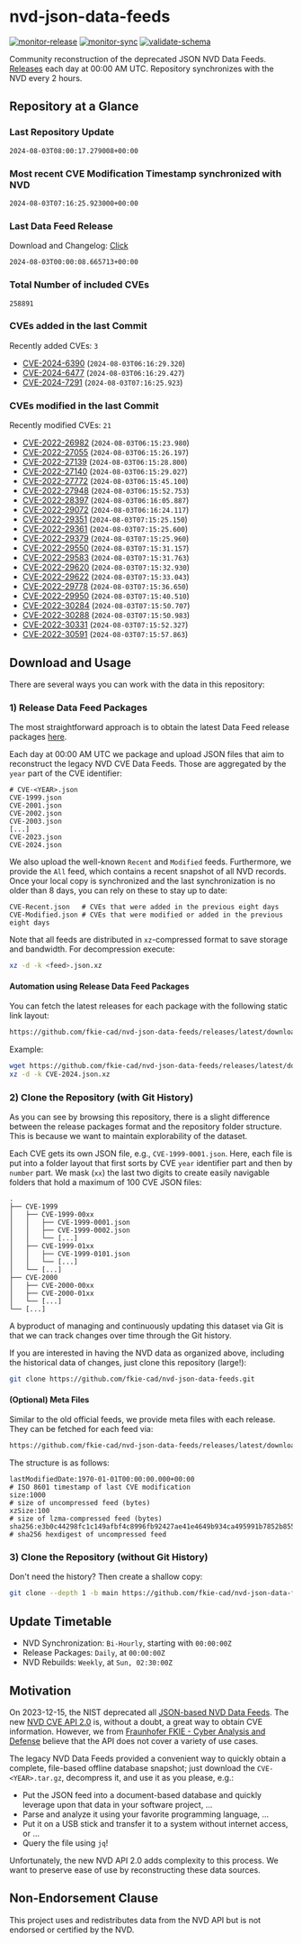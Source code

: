 # nvd-json-data-feeds

[![monitor-release](https://github.com/fkie-cad/nvd-json-data-feeds/actions/workflows/monitor_release.yml/badge.svg)](https://github.com/fkie-cad/nvd-json-data-feeds/actions/workflows/monitor_release.yml)
[![monitor-sync](https://github.com/fkie-cad/nvd-json-data-feeds/actions/workflows/monitor_sync.yml/badge.svg)](https://github.com/fkie-cad/nvd-json-data-feeds/actions/workflows/monitor_sync.yml)
[![validate-schema](https://github.com/fkie-cad/nvd-json-data-feeds/actions/workflows/validate_schema.yml/badge.svg)](https://github.com/fkie-cad/nvd-json-data-feeds/actions/workflows/validate_schema.yml)

Community reconstruction of the deprecated JSON NVD Data Feeds.
[Releases](https://github.com/fkie-cad/nvd-json-data-feeds/releases/latest) each day at 00:00 AM UTC.
Repository synchronizes with the NVD every 2 hours.

## Repository at a Glance

### Last Repository Update

```plain
2024-08-03T08:00:17.279008+00:00
```

### Most recent CVE Modification Timestamp synchronized with NVD

```plain
2024-08-03T07:16:25.923000+00:00
```

### Last Data Feed Release

Download and Changelog: [Click](https://github.com/fkie-cad/nvd-json-data-feeds/releases/latest)

```plain
2024-08-03T00:00:08.665713+00:00
```

### Total Number of included CVEs

```plain
258891
```

### CVEs added in the last Commit

Recently added CVEs: `3`

- [CVE-2024-6390](CVE-2024/CVE-2024-63xx/CVE-2024-6390.json) (`2024-08-03T06:16:29.320`)
- [CVE-2024-6477](CVE-2024/CVE-2024-64xx/CVE-2024-6477.json) (`2024-08-03T06:16:29.427`)
- [CVE-2024-7291](CVE-2024/CVE-2024-72xx/CVE-2024-7291.json) (`2024-08-03T07:16:25.923`)


### CVEs modified in the last Commit

Recently modified CVEs: `21`

- [CVE-2022-26982](CVE-2022/CVE-2022-269xx/CVE-2022-26982.json) (`2024-08-03T06:15:23.980`)
- [CVE-2022-27055](CVE-2022/CVE-2022-270xx/CVE-2022-27055.json) (`2024-08-03T06:15:26.197`)
- [CVE-2022-27139](CVE-2022/CVE-2022-271xx/CVE-2022-27139.json) (`2024-08-03T06:15:28.800`)
- [CVE-2022-27140](CVE-2022/CVE-2022-271xx/CVE-2022-27140.json) (`2024-08-03T06:15:29.027`)
- [CVE-2022-27772](CVE-2022/CVE-2022-277xx/CVE-2022-27772.json) (`2024-08-03T06:15:45.100`)
- [CVE-2022-27948](CVE-2022/CVE-2022-279xx/CVE-2022-27948.json) (`2024-08-03T06:15:52.753`)
- [CVE-2022-28397](CVE-2022/CVE-2022-283xx/CVE-2022-28397.json) (`2024-08-03T06:16:05.887`)
- [CVE-2022-29072](CVE-2022/CVE-2022-290xx/CVE-2022-29072.json) (`2024-08-03T06:16:24.117`)
- [CVE-2022-29351](CVE-2022/CVE-2022-293xx/CVE-2022-29351.json) (`2024-08-03T07:15:25.150`)
- [CVE-2022-29361](CVE-2022/CVE-2022-293xx/CVE-2022-29361.json) (`2024-08-03T07:15:25.600`)
- [CVE-2022-29379](CVE-2022/CVE-2022-293xx/CVE-2022-29379.json) (`2024-08-03T07:15:25.960`)
- [CVE-2022-29550](CVE-2022/CVE-2022-295xx/CVE-2022-29550.json) (`2024-08-03T07:15:31.157`)
- [CVE-2022-29583](CVE-2022/CVE-2022-295xx/CVE-2022-29583.json) (`2024-08-03T07:15:31.763`)
- [CVE-2022-29620](CVE-2022/CVE-2022-296xx/CVE-2022-29620.json) (`2024-08-03T07:15:32.930`)
- [CVE-2022-29622](CVE-2022/CVE-2022-296xx/CVE-2022-29622.json) (`2024-08-03T07:15:33.043`)
- [CVE-2022-29778](CVE-2022/CVE-2022-297xx/CVE-2022-29778.json) (`2024-08-03T07:15:36.650`)
- [CVE-2022-29950](CVE-2022/CVE-2022-299xx/CVE-2022-29950.json) (`2024-08-03T07:15:40.510`)
- [CVE-2022-30284](CVE-2022/CVE-2022-302xx/CVE-2022-30284.json) (`2024-08-03T07:15:50.707`)
- [CVE-2022-30288](CVE-2022/CVE-2022-302xx/CVE-2022-30288.json) (`2024-08-03T07:15:50.983`)
- [CVE-2022-30331](CVE-2022/CVE-2022-303xx/CVE-2022-30331.json) (`2024-08-03T07:15:52.327`)
- [CVE-2022-30591](CVE-2022/CVE-2022-305xx/CVE-2022-30591.json) (`2024-08-03T07:15:57.863`)


## Download and Usage

There are several ways you can work with the data in this repository:

### 1) Release Data Feed Packages

The most straightforward approach is to obtain the latest Data Feed release packages [here](https://github.com/fkie-cad/nvd-json-data-feeds/releases/latest).

Each day at 00:00 AM UTC we package and upload JSON files that aim to reconstruct the legacy NVD CVE Data Feeds.
Those are aggregated by the `year` part of the CVE identifier:

```
# CVE-<YEAR>.json
CVE-1999.json
CVE-2001.json
CVE-2002.json
CVE-2003.json
[...]
CVE-2023.json
CVE-2024.json
```

We also upload the well-known `Recent` and `Modified` feeds.
Furthermore, we provide the `All` feed, which contains a recent snapshot of all NVD records.
Once your local copy is synchronized and the last synchronization is no older than 8 days, you can rely on these to stay up to date:

```plain
CVE-Recent.json   # CVEs that were added in the previous eight days
CVE-Modified.json # CVEs that were modified or added in the previous eight days
```

Note that all feeds are distributed in `xz`-compressed format to save storage and bandwidth.
For decompression execute:

```sh
xz -d -k <feed>.json.xz
```

#### Automation using Release Data Feed Packages

You can fetch the latest releases for each package with the following static link layout:

```sh
https://github.com/fkie-cad/nvd-json-data-feeds/releases/latest/download/CVE-<YEAR>.json.xz
```

Example:

```sh
wget https://github.com/fkie-cad/nvd-json-data-feeds/releases/latest/download/CVE-2024.json.xz
xz -d -k CVE-2024.json.xz
```

### 2) Clone the Repository (with Git History)

As you can see by browsing this repository, there is a slight difference between the release packages format and the repository folder structure.
This is because we want to maintain explorability of the dataset.

Each CVE gets its own JSON file, e.g., `CVE-1999-0001.json`.
Here, each file is put into a folder layout that first sorts by CVE `year` identifier part and then by `number` part.
We mask (`xx`) the last two digits to create easily navigable folders that hold a maximum of 100 CVE JSON files:

```plain
.
├── CVE-1999
│   ├── CVE-1999-00xx
│   │   ├── CVE-1999-0001.json
│   │   ├── CVE-1999-0002.json
│   │   └── [...]
│   ├── CVE-1999-01xx
│   │   ├── CVE-1999-0101.json
│   │   └── [...]
│   └── [...]
├── CVE-2000
│   ├── CVE-2000-00xx
│   ├── CVE-2000-01xx
│   └── [...]
└── [...]
```

A byproduct of managing and continuously updating this dataset via Git is that we can track changes over time through the Git history.

If you are interested in having the NVD data as organized above, including the historical data of changes, just clone this repository (large!):

```sh
git clone https://github.com/fkie-cad/nvd-json-data-feeds.git
```

#### (Optional) Meta Files

Similar to the old official feeds, we provide meta files with each release. They can be fetched for each feed via:

```sh
https://github.com/fkie-cad/nvd-json-data-feeds/releases/latest/download/CVE-<YEAR>.meta
```

The structure is as follows:

```plain
lastModifiedDate:1970-01-01T00:00:00.000+00:00                          # ISO 8601 timestamp of last CVE modification
size:1000                                                               # size of uncompressed feed (bytes)
xzSize:100                                                              # size of lzma-compressed feed (bytes)
sha256:e3b0c44298fc1c149afbf4c8996fb92427ae41e4649b934ca495991b7852b855 # sha256 hexdigest of uncompressed feed
```

### 3) Clone the Repository (without Git History)

Don't need the history? Then create a shallow copy:

```sh
git clone --depth 1 -b main https://github.com/fkie-cad/nvd-json-data-feeds.git
```


## Update Timetable

* NVD Synchronization: `Bi-Hourly`, starting with `00:00:00Z`
* Release Packages: `Daily`, at `00:00:00Z`
* NVD Rebuilds: `Weekly`, at `Sun, 02:30:00Z`


## Motivation

On 2023-12-15, the NIST deprecated all [JSON-based NVD Data Feeds](https://nvd.nist.gov/vuln/data-feeds#divRetirementBanner-1).
The new [NVD CVE API 2.0](https://nvd.nist.gov/developers/vulnerabilities) is, without a doubt, a great way to obtain CVE information.
However, we from [Fraunhofer FKIE - Cyber Analysis and Defense](https://www.fkie.fraunhofer.de/en/departments/cad.html) believe that the API does not cover a variety of use cases.

The legacy NVD Data Feeds provided a convenient way to quickly obtain a complete, file-based offline database snapshot; just download the `CVE-<YEAR>.tar.gz`, decompress it, and use it as you please, e.g.:

- Put the JSON feed into a document-based database and quickly leverage upon that data in your software project, ...
- Parse and analyze it using your favorite programming language, ...
- Put it on a USB stick and transfer it to a system without internet access, or ...
- Query the file using `jq`!

Unfortunately, the new NVD API 2.0 adds complexity to this process.
We want to preserve ease of use by reconstructing these data sources.

## Non-Endorsement Clause

This project uses and redistributes data from the NVD API but is not endorsed or certified by the NVD.